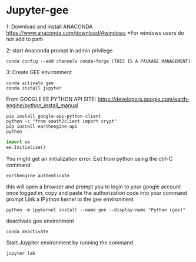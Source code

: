 # Jupyter-gee
1: Download and install ANACONDA
https://www.anaconda.com/download/#windows
*For windows users do not add to path

2: start Anaconda prompt in admin privilege 
```
conda config --add channels conda-forge (THIS IS A PACKAGE MANAGEMENT)
```

3: Create GEE environment
```conda create -n gee python=2.7
conda activate gee
conda install jupyter
```
From GOOGLE EE PYTHON API SITE: 
https://developers.google.com/earth-engine/python_install_manual
```
pip install google-api-python-client
python -c "from oauth2client import crypt"
pip install earthengine-api
python
```
```python 
import ee
ee.Initialize()
```
You might get an initialization error.  Exit from python using the ctrl-C command
```
earthengine authenticate
```
this will open a browser and prompt you to login to your google account once logged in, copy and paste the authorization code into your command prompt
Link a IPython kernel to the gee environment
```
python -m ipykernel install --name gee --display-name "Python (gee)"
```
deactivate gee environment
```
conda deactivate
```
Start Juypiter environment by running the command
```
jupyter lab
```
